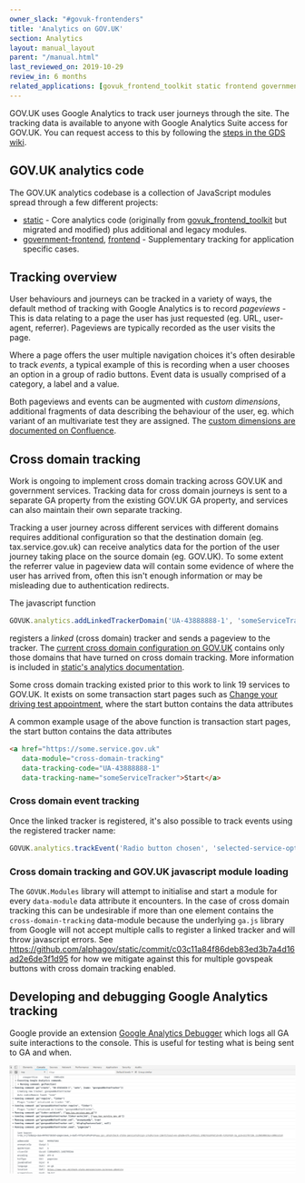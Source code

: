 ```yaml
---
owner_slack: "#govuk-frontenders"
title: 'Analytics on GOV.UK'
section: Analytics
layout: manual_layout
parent: "/manual.html"
last_reviewed_on: 2019-10-29
review_in: 6 months
related_applications: [govuk_frontend_toolkit static frontend government-frontend]
---
```


GOV.UK uses Google Analytics to track user journeys through the site. The tracking
data is available to anyone with Google Analytics Suite access for GOV.UK. You can
request access to this by following the [steps in the GDS wiki](https://sites.google.com/a/digital.cabinet-office.gov.uk/gds/communities-of-practice/data-analysis/tools-technical/access-to-google-analytics).

## GOV.UK analytics code

The GOV.UK analytics codebase is a collection of JavaScript modules spread through a few different projects:

- [static](https://github.com/alphagov/static/tree/master/app/assets/javascripts/analytics) - Core analytics code (originally from [govuk_frontend_toolkit](https://github.com/alphagov/govuk_frontend_toolkit/tree/master/javascripts/govuk/analytics) but migrated and modified) plus additional and legacy modules.
- [government-frontend](https://github.com/alphagov/government-frontend/blob/master/app/assets/javascripts/modules/track-radio-group.js), [frontend](https://github.com/alphagov/frontend/tree/master/app/assets/javascripts/modules) - Supplementary tracking for application specific cases.

## Tracking overview

User behaviours and journeys can be tracked in a variety of ways, the default method of tracking with Google Analytics is to record _pageviews_ - This is data relating to a page the user has just requested (eg. URL, user-agent, referrer).
Pageviews are typically recorded as the user visits the page.

Where a page offers the user multiple navigation choices it's often desirable to track _events_, a typical example of this is recording when a user chooses an option in a group of radio buttons. Event data is usually comprised of a category, a label and a value.

Both pageviews and events can be augmented with _custom dimensions_, additional fragments of data describing the behaviour of the user, eg. which variant of an multivariate test they are assigned.  The [custom dimensions are documented on Confluence](https://gov-uk.atlassian.net/wiki/spaces/GOVUK/pages/23855552/Analytics+on+GOV.UK).

## Cross domain tracking

Work is ongoing to implement cross domain tracking across GOV.UK and government services. Tracking data for cross domain journeys is sent to a separate GA property from the existing GOV.UK GA property, and services can also maintain their own separate tracking.

Tracking a user journey across different services with different domains requires additional configuration so that the destination domain (eg. tax.service.gov.uk) can receive analytics data for the portion of the user journey taking place on the source domain (eg. GOV.UK).
To some extent the referrer value in pageview data will contain some evidence of where the user has arrived from, often this isn't enough information or may be misleading due to authentication redirects.

The javascript function

```javascript
GOVUK.analytics.addLinkedTrackerDomain('UA-43888888-1', 'someServiceTracker', ['some.service.gov.uk'])
```

registers a _linked_ (cross domain) tracker and sends a pageview to the tracker. The [current cross domain configuration on GOV.UK](https://github.com/alphagov/static/blob/master/app/assets/javascripts/analytics/init.js.erb#L44) contains only those domains that have turned on cross domain tracking. More information is included in [static's analytics documentation](https://github.com/alphagov/static/blob/master/doc/analytics.md#tracking-across-domains).

Some cross domain tracking existed prior to this work to link 19 services to GOV.UK. It exists on some transaction start pages such as [Change your driving test appointment](https://www.gov.uk/change-driving-test), where the start button contains the data attributes

A common example usage of the above function is transaction start pages, the start button contains the data attributes

```html
<a href="https://some.service.gov.uk"
   data-module="cross-domain-tracking"
   data-tracking-code="UA-43888888-1"
   data-tracking-name="someServiceTracker">Start</a>
```

### Cross domain event tracking

Once the linked tracker is registered, it's also possible to track events using the registered tracker name:

```javascript
GOVUK.analytics.trackEvent('Radio button chosen', 'selected-service-option', { 'trackerName': 'someServiceTracker' })
```

### Cross domain tracking and GOV.UK javascript module loading

The `GOVUK.Modules` library will attempt to initialise and start a module for every `data-module` data attribute it encounters.
In the case of cross domain tracking this can be undesirable if more than one element contains the `cross-domain-tracking` data-module because the underlying `ga.js` library from Google will not accept multiple calls to register a linked tracker and will throw javascript errors.
See https://github.com/alphagov/static/commit/c03c11a84f86deb83ed3b7a4d16ad2e6de3f1d95 for how we mitigate against this for multiple govspeak buttons with cross domain tracking enabled.

## Developing and debugging Google Analytics tracking

Google provide an extension [Google Analytics Debugger](https://chrome.google.com/webstore/detail/google-analytics-debugger/jnkmfdileelhofjcijamephohjechhna?hl=en) which logs all GA suite interactions to the console.
This is useful for testing what is being sent to GA and when.

![Google Analytics Debugger console output](images/google-analytics-debugger-output.png)
